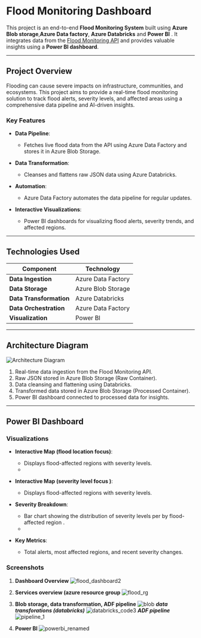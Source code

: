 # **Flood Monitoring Dashboard**

This project is an end-to-end **Flood Monitoring System** built using **Azure Blob storage**,**Azure Data factory**, **Azure Databricks** and **Power BI** . It integrates data from the [Flood Monitoring API](https://environment.data.gov.uk/flood-monitoring/doc/reference) and provides valuable insights using a **Power BI dashboard**.

---

## **Project Overview**

Flooding can cause severe impacts on infrastructure, communities, and ecosystems. This project aims to provide a real-time flood monitoring solution to track flood alerts, severity levels, and affected areas using a comprehensive data pipeline and AI-driven insights.

### **Key Features**
- **Data Pipeline**:
  - Fetches live flood data from the API using Azure Data Factory and stores it in Azure Blob Storage.
- **Data Transformation**:
  - Cleanses and flattens raw JSON data using Azure Databricks.
- **Automation**:
  - Azure Data Factory automates the data pipeline for regular updates.
    
- **Interactive Visualizations**:
  - Power BI dashboards for visualizing flood alerts, severity trends, and affected regions.

---

## **Technologies Used**

| **Component**          | **Technology**                                                                 |
|-------------------------|-------------------------------------------------------------------------------|
| **Data Ingestion**      | Azure Data Factory                                                           |
| **Data Storage**        | Azure Blob Storage                                                           |
| **Data Transformation** | Azure Databricks                                                             |
| **Data Orchestration**  | Azure Data Factory                                                           |
| **Visualization**       | Power BI                                                                     |


---

## **Architecture Diagram**

![Architecture Diagram](images/flood_monitor_architecture.png)

1. Real-time data ingestion from the Flood Monitoring API.
2. Raw JSON stored in Azure Blob Storage (Raw Container).
3. Data cleansing and flattening using Databricks.
4. Transformed data stored in Azure Blob Storage (Processed Container).
5. Power BI dashboard connected to processed data for insights.

---

## **Power BI Dashboard**

### **Visualizations**
- **Interactive Map (flood location focus)**:
  - Displays flood-affected regions with severity levels.
  - 
- **Interactive Map (severity level focus )**:
  - Displays flood-affected regions with severity levels.

- **Severity Breakdown**:
  - Bar chart showing the distribution of severity levels per by flood-affected region .
  - 
- **Key Metrics**:
  - Total alerts, most affected regions, and recent severity changes.

### **Screenshots**
1. **Dashboard Overview**
  ![flood_dashboard2](https://github.com/user-attachments/assets/76a55b62-b041-46d3-9f36-d9a2d478f128)


3. **Services overview (azure resource group**
   ![flood_rg](https://github.com/user-attachments/assets/ef690172-0cac-4158-af8b-f3bb8d9a8ce6)


4. **Blob storage, data transformation, ADF pipeline**
   ![blob](https://github.com/user-attachments/assets/d95279e4-a511-4000-afe6-1640e68fa1f5)
***data transforations (databricks)***
   ![databricks_code3](https://github.com/user-attachments/assets/b9cf2639-7a12-44c1-b831-6c494bd971ff)
***ADF pipeline***
  ![pipeline_1](https://github.com/user-attachments/assets/46d76648-f800-4e0f-b824-0855486b3e1c)
6. **Power BI**
  ![powerbi_renamed](https://github.com/user-attachments/assets/104ba17f-55f5-4639-97e5-51684b748417)









